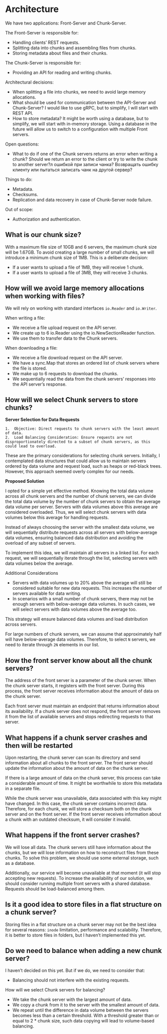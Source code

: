 # Architecture

We have two applications: Front-Server and Chunk-Server.

The Front-Server is responsible for:

- Handling clients’ REST requests.
- Splitting data into chunks and assembling files from chunks.
- Storing metadata about files and their chunks.

The Chunk-Server is responsible for:

- Providing an API for reading and writing chunks.

Architectural decisions:

- When splitting a file into chunks, we need to avoid large memory allocations.
- What should be used for communication between the API-Server and Chunk-Server? I would like to use gRPC, but to simplify, I will start with REST API.
- How to store metadata? It might be worth using a database, but to simplify, we will start with in-memory storage. Using a database in the future will allow us to switch to a configuration with multiple Front servers.

Open questions:

- What to do if one of the Chunk servers returns an error when writing a chunk? Should we return an error to the client or try to write the chunk to another server?л ошибкой при записи чанка? Возвращать ошибку клиенту или пытаться записать чанк на другой сервер?

Things to do:

- Metadata.
- Checksums.
- Replication and data recovery in case of Chunk-Server node failure.

Out of scope:

- Authorization and authentication.

## What is our chunk size?

With a maximum file size of 10GB and 6 servers, the maximum chunk size will be 1.67GB. To avoid creating a large number of small chunks, we will introduce a minimum chunk size of 1MB. This is a deliberate decision:

- If a user wants to upload a file of 1MB, they will receive 1 chunk.
- If a user wants to upload a file of 3MB, they will receive 3 chunks.

## How will we avoid large memory allocations when working with files?

We will rely on working with standard interfaces `io.Reader` and `io.Writer`.

When writing a file:

- We receive a file upload request on the API server.
- We create up to 6 io.Reader using the io.NewSectionReader function. 
- We use them to transfer data to the Chunk servers.

When downloading a file:

- We receive a file download request on the API server.
- We have a sync.Map that stores an ordered list of chunk servers where the file is stored.
- We make up to 6 requests to download the chunks.
- We sequentially read the data from the chunk servers’ responses into the API server’s response.

## How will we select Chunk servers to store chunks?

**Server Selection for Data Requests**

	1.	Objective: Direct requests to chunk servers with the least amount of data.
	2.	Load Balancing Consideration: Ensure requests are not disproportionately directed to a subset of chunk servers, as this could lead to overload.

These are the primary considerations for selecting chunk servers. Initially, I contemplated data structures that could allow us to maintain servers ordered by data volume and request load, such as heaps or red-black trees. However, this approach seemed overly complex for our needs.

**Proposed Solution**

I opted for a simple yet effective method. Knowing the total data volume across all chunk servers and the number of chunk servers, we can divide the total data volume by the number of chunk servers to obtain the average data volume per server. Servers with data volumes above this average are considered overloaded. Thus, we will select chunk servers with data volumes below this average for handling requests.

Instead of always choosing the server with the smallest data volume, we will sequentially distribute requests across all servers with below-average data volumes, ensuring balanced data distribution and avoiding the overload of any subset of servers.

To implement this idea, we will maintain all servers in a linked list. For each request, we will sequentially iterate through the list, selecting servers with data volumes below the average.

Additional Considerations

- Servers with data volumes up to 20% above the average will still be considered suitable for new data requests. This increases the number of servers available for data writing.
- In scenarios with a small number of chunk servers, there may not be enough servers with below-average data volumes. In such cases, we will select servers with data volumes above the average too.

This strategy will ensure balanced data volumes and load distribution across servers.

For large numbers of chunk servers, we can assume that approximately half will have below-average data volumes. Therefore, to select `N` servers, we need to iterate through `2N` elements in our list.

## How the front server know about all the chunk servers?

The address of the front server is a parameter of the chunk server. When the chunk server starts, it registers with the front server. During this process, the front server receives information about the amount of data on the chunk server.

Each front server must maintain an endpoint that returns information about its availability. If a chunk server does not respond, the front server removes it from the list of available servers and stops redirecting requests to that server.

## What happens if a chunk server crashes and then will be restarted

Upon restarting, the chunk server can scan its directory and send information about all chunks to the front server. The front server should update the information about the amount of data on the chunk server.

If there is a large amount of data on the chunk server, this process can take a considerable amount of time. It might be worthwhile to store this metadata in a separate file.

While the chunk server was unavailable, data associated with this key might have changed. In this case, the chunk server contains incorrect data. Therefore, for each chunk, we will store a checksum both on the chunk server and on the front server. If the front server receives information about a chunk with an outdated checksum, it will consider it invalid.

## What happens if the front server crashes?

We will lose all data. The chunk servers still have information about the chunks, but we will lose information on how to reconstruct files from these chunks. To solve this problem, we should use some external storage, such as a database.

Additionally, our service will become unavailable at that moment (it will stop accepting new requests). To increase the availability of our solution, we should consider running multiple front servers with a shared database. Requests should be load-balanced among them.

## Is it a good idea to store files in a flat structure on a chunk server?

Storing files in a flat structure on a chunk server may not be the best idea for several reasons: `inode` limitation, performance and scalability. Therefore, it is better to store files in folders, but I haven’t implemented this yet.

## Do we need to balance when adding a new chunk server?

I haven’t decided on this yet. But if we do, we need to consider that:

- Balancing should not interfere with the existing requests.

How will we select Chunk servers for balancing?

- We take the chunk server with the largest amount of data.
- We copy a chunk from it to the server with the smallest amount of data.
- We repeat until the difference in data volume between the servers becomes less than a certain threshold. With a threshold greater than or equal to 2 * chunk size, such data copying will lead to volume-based balancing.